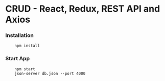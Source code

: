 # CRUD - React, Redux, REST API and Axios

### Installation

```
    npm install
```  

### Start App
```
    npm start
    json-server db.json --port 4000
```  